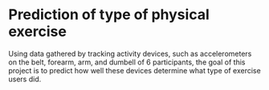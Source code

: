 # Prediction of type of physical exercise

Using data gathered by tracking activity devices, such as accelerometers on the belt, forearm, arm, and dumbell of 6 participants, the goal of this project is to predict how well these devices determine what type of exercise users did.
